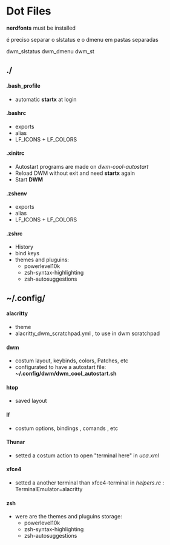 # Dot Files
**nerdfonts** must be installed

é preciso separar o slstatus e o dmenu em pastas separadas

dwm_slstatus
dwm_dmenu
dwm_st

## ./

#### .bash_profile
- automatic **startx** at login

#### .bashrc
- exports
- alias 
- LF_ICONS + LF_COLORS

#### .xinitrc
 - Autostart programs are made on *dwm-cool-autostart*
 - Reload DWM without exit and need **startx** again
 - Start **DWM**

#### .zshenv
- exports
- alias 
- LF_ICONS + LF_COLORS

#### .zshrc
 - History
 - bind keys
 - themes and pluguins:
   - powerlevel10k
   - zsh-syntax-highlighting
   - zsh-autosuggestions

## ~/.config/

#### alacritty 
 - theme
 - alacritty_dwm_scratchpad.yml , to use in dwm scratchpad

#### dwm
- costum layout, keybinds, colors, Patches, etc
- configurated to have a autostart file: **~/.config/dwm/dwm_cool_autostart.sh**



#### htop
 - saved layout

#### lf
 - costum options,  bindings , comands , etc

#### Thunar
- setted a costum action to open "terminal here" in *uca.xml* 

#### xfce4
- setted a another terminal than xfce4-terminal in *helpers.rc* : TerminalEmulator=alacritty

#### zsh
 - were are the themes and pluguins storage:
   - powerlevel10k
   - zsh-syntax-highlighting
   - zsh-autosuggestions